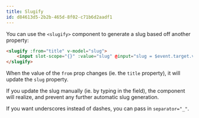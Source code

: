 ```yaml
---
title: Slugify
id: d84613d5-2b2b-465d-8f02-c71b6d2aadf1
---
```

You can use the `<slugify>` component to generate a slug based off another property:

``` html
<slugify :from="title" v-model="slug">
    <input slot-scope="{}" :value="slug" @input="slug = $event.target.value" />
</slugify>
```

When the value of the `from` prop changes (ie. the `title` property), it will update the `slug` property.

If you update the slug manually (ie. by typing in the field), the component will realize, and prevent any further automatic slug generation.

If you want underscores instead of dashes, you can pass in `separator="_"`.
